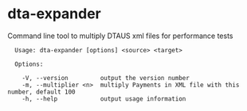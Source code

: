 # dta-expander

Command line tool to multiply DTAUS xml files for performance tests 


```
  Usage: dta-expander [options] <source> <target>

  Options:

    -V, --version         output the version number
    -m, --multiplier <n>  multiply Payments in XML file with this number, default 100
    -h, --help            output usage information
```

